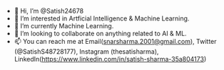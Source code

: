 - 👋 Hi, I’m @Satish24678
- 👀 I’m interested in Artficial Intelligence & Machine Learning. 
- 🌱 I’m currently Machine Learning.
- 💞️ I’m looking to collaborate on anything related to AI & ML.
- 📫 You can reach me at Email(snarsharma.2001@gmail.com), Twitter (@SatishS48728177), Instagram (thesatisharma), LinkedIn(https://www.linkedin.com/in/satish-sharma-35a804173)

<!---
Satish24678/Satish24678 is a ✨ special ✨ repository because its `README.md` (this file) appears on your GitHub profile.
You can click the Preview link to take a look at your changes.
--->

